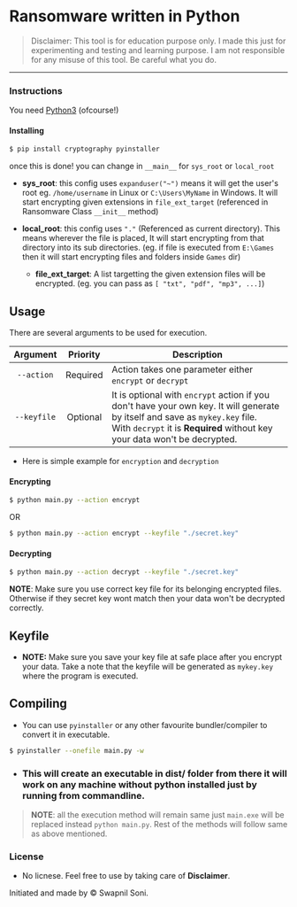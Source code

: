 # Ransomware written in Python

> Disclaimer: This tool is for education purpose only. I made this just for experimenting and testing and learning purpose. I am not responsible for any misuse of this tool. Be careful what you do.

<hr>

### Instructions

You need [Python3](http://python.org/) (ofcourse!)

#### Installing

```sh
$ pip install cryptography pyinstaller
```

once this is done! you can change in `__main__` for `sys_root` or `local_root`

- <b>sys_root</b>: this config uses `expanduser("~")` means it will get the user's root eg. `/home/username` in Linux or `C:\Users\MyName` in Windows. It will start encrypting given extensions in `file_ext_target` (referenced in Ransomware Class `__init__` method)

- <b>local_root</b>: this config uses `"."` (Referenced as current directory). This means wherever the file is placed, It will start encrypting from that directory into its sub directories. (eg. if file is executed from `E:\Games` then it will start encrypting files and folders inside `Games` dir)  
    
    - <b>file_ext_target</b>: A list targetting the given extension files will be encrypted. (eg. you can pass as `[ "txt", "pdf", "mp3", ...]`)

## Usage

There are several arguments to be used for execution.

|  Argument  | Priority | Description | 
|:------------:|:--------:|-----------|
| `--action` | Required | Action takes one parameter either `encrypt` or `decrypt` |
| `--keyfile` | Optional | It is optional with `encrypt` action if you don't have your own key. It will generate by itself and save as `mykey.key` file. <br> With `decrypt` it is **Required** without key your data won't be decrypted.

- Here is simple example for `encryption` and `decryption`

#### Encrypting
```sh
$ python main.py --action encrypt
```
OR

```sh
$ python main.py --action encrypt --keyfile "./secret.key"
```

#### Decrypting

```sh
$ python main.py --action decrypt --keyfile "./secret.key"
```
**NOTE**: Make sure you use correct key file for its belonging encrypted files. Otherwise if they secret key wont match then your data won't be decrypted correctly.

## Keyfile

- **NOTE:** Make sure you save your key file at safe place after you encrypt your data. Take a note that the keyfile will be generated as `mykey.key` where the program is executed.

## Compiling

- You can use `pyinstaller` or any other favourite bundler/compiler to convert it in executable.

```sh
$ pyinstaller --onefile main.py -w
```

- <h3>This will create an executable in <b>dist/</b> folder from there it will work on any machine without python installed just by running from commandline.</h3>
> **NOTE**: all the execution method will remain same just `main.exe` will be replaced instead `python main.py`. Rest of the methods will follow same as above mentioned.

### License
- No licnese. Feel free to use by taking care of **Disclaimer**.

Initiated and made by &copy; Swapnil Soni.

